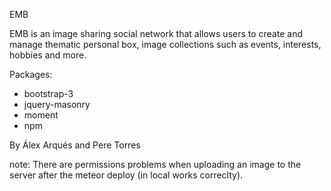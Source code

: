 EMB

EMB is an image sharing social network that allows users to create and manage thematic personal box, image collections such as events, interests, hobbies and more.

Packages: 

  - bootstrap-3
  - jquery-masonry
  - moment
  - npm

By Álex Arqués and Pere Torres

note: There are permissions problems when uploading an image to the server after the meteor deploy (in local works correclty).
